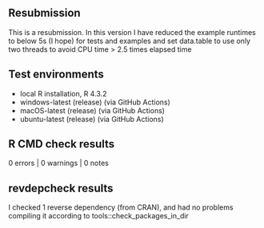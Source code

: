 
## Resubmission

This is a resubmission. In this version I have reduced the example runtimes to
below 5s (I hope) for tests and examples and set data.table to use only two
threads to avoid CPU time > 2.5 times elapsed time

## Test environments
* local R installation, R 4.3.2
* windows-latest (release) (via GitHub Actions)
* macOS-latest (release) (via GitHub Actions)
* ubuntu-latest (release) (via GitHub Actions)

## R CMD check results

0 errors | 0 warnings | 0 notes

## revdepcheck results

I checked 1 reverse dependency (from CRAN), and had no problems compiling it 
according to tools::check_packages_in_dir
